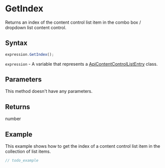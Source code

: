 # GetIndex

Returns an index of the content control list item in the combo box / dropdown list content control.

## Syntax

```javascript
expression.GetIndex();
```

`expression` - A variable that represents a [ApiContentControlListEntry](../ApiContentControlListEntry.md) class.

## Parameters

This method doesn't have any parameters.

## Returns

number

## Example

This example shows how to get the index of a content control list item in the collection of list items.

```javascript editor-
// todo_example
```
